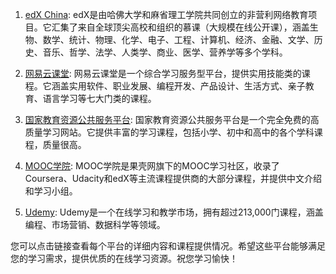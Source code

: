 1. [edX China](https://www.edx.org/edxchina): edX是由哈佛大学和麻省理工学院共同创立的非营利网络教育项目。它汇集了来自全球顶尖高校和组织的慕课（大规模在线公开课），涵盖生物、数学、统计、物理、化学、电子、工程、计算机、经济、金融、文学、历史、音乐、哲学、法学、人类学、商业、医学、营养学等多个学科。

2. [网易云课堂](https://study.163.com/): 网易云课堂是一个综合学习服务型平台，提供实用技能类的课程。它涵盖实用软件、职业发展、编程开发、产品设计、生活方式、亲子教育、语言学习等七大门类的课程。

3. [国家教育资源公共服务平台](http://www.eduyun.cn/): 国家教育资源公共服务平台是一个完全免费的高质量学习网站。它提供丰富的学习课程，包括小学、初中和高中的各个学科课程，质量很高。

4. [MOOC学院](https://www.icourse163.org/): MOOC学院是果壳网旗下的MOOC学习社区，收录了Coursera、Udacity和edX等主流课程提供商的大部分课程，并提供中文介绍和学习小组。

5. [Udemy](https://www.udemy.com/zh-cn/): Udemy是一个在线学习和教学市场，拥有超过213,000门课程，涵盖编程、市场营销、数据科学等领域。

您可以点击链接查看每个平台的详细内容和课程提供情况。希望这些平台能够满足您的学习需求，提供优质的在线学习资源。祝您学习愉快！
